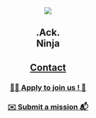 <section align='center'> 
  <img src="https://c.tenor.com/GBYqevwUXwEAAAAM/matrix-neo.gif" />
  <h1>.Ack. </br>Ninja</h1>  
  <h2><a href="https://forms.gle/McDmGAsQQ6NCsRLX9"></a></h2>
</section>
<section align='center'> 
  <h2><a href="mailto:contact@ack.ninja">Contact</a></h1>
  <h3><a href="https://forms.gle/McDmGAsQQ6NCsRLX9">🧑‍💻 Apply to join us ! 🚀</a></h3>
    <h3><a href="https://forms.gle/Ctas6XF1WnebQDTS6">✉️ Submit a mission 📬</a></h3>
</section>
